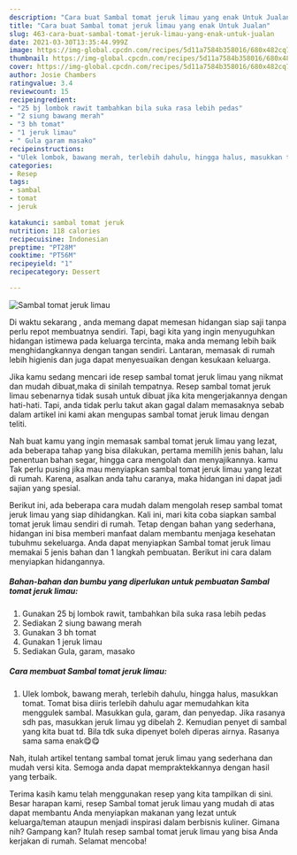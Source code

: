 ```yaml
---
description: "Cara buat Sambal tomat jeruk limau yang enak Untuk Jualan"
title: "Cara buat Sambal tomat jeruk limau yang enak Untuk Jualan"
slug: 463-cara-buat-sambal-tomat-jeruk-limau-yang-enak-untuk-jualan
date: 2021-03-30T13:35:44.999Z
image: https://img-global.cpcdn.com/recipes/5d11a7584b358016/680x482cq70/sambal-tomat-jeruk-limau-foto-resep-utama.jpg
thumbnail: https://img-global.cpcdn.com/recipes/5d11a7584b358016/680x482cq70/sambal-tomat-jeruk-limau-foto-resep-utama.jpg
cover: https://img-global.cpcdn.com/recipes/5d11a7584b358016/680x482cq70/sambal-tomat-jeruk-limau-foto-resep-utama.jpg
author: Josie Chambers
ratingvalue: 3.4
reviewcount: 15
recipeingredient:
- "25 bj lombok rawit tambahkan bila suka rasa lebih pedas"
- "2 siung bawang merah"
- "3 bh tomat"
- "1 jeruk limau"
- " Gula garam masako"
recipeinstructions:
- "Ulek lombok, bawang merah, terlebih dahulu, hingga halus, masukkan tomat. Tomat bisa diiris terlebih dahulu agar memudahkan kita menggulek sambal. Masukkan gula, garam, dan penyedap. Jika rasanya sdh pas, masukkan jeruk limau yg dibelah 2. Kemudian penyet di sambal yang kita buat td. Bila tdk suka dipenyet boleh diperas airnya. Rasanya sama sama enak😋😋"
categories:
- Resep
tags:
- sambal
- tomat
- jeruk

katakunci: sambal tomat jeruk 
nutrition: 118 calories
recipecuisine: Indonesian
preptime: "PT28M"
cooktime: "PT56M"
recipeyield: "1"
recipecategory: Dessert

---
```



![Sambal tomat jeruk limau](https://img-global.cpcdn.com/recipes/5d11a7584b358016/680x482cq70/sambal-tomat-jeruk-limau-foto-resep-utama.jpg)

Di waktu  sekarang , anda memang dapat memesan hidangan siap saji tanpa perlu repot membuatnya sendiri. Tapi, bagi kita yang ingin menyuguhkan hidangan istimewa pada keluarga tercinta, maka anda memang lebih baik menghidangkannya dengan tangan sendiri. Lantaran, memasak di rumah lebih higienis dan juga dapat menyesuaikan dengan kesukaan keluarga.

Jika kamu sedang mencari ide resep sambal tomat jeruk limau yang nikmat dan mudah dibuat,maka di sinilah tempatnya. Resep sambal tomat jeruk limau  sebenarnya tidak susah untuk dibuat jika kita mengerjakannya dengan hati-hati. Tapi, anda tidak perlu takut akan gagal dalam memasaknya 
sebab dalam artikel ini kami akan mengupas sambal tomat jeruk limau dengan teliti.  



Nah buat kamu yang ingin memasak sambal tomat jeruk limau yang lezat, ada beberapa tahap yang bisa dilakukan, pertama memilih jenis bahan, lalu penentuan bahan segar, hingga cara mengolah dan menyajikannya. kamu Tak perlu pusing jika mau menyiapkan sambal tomat jeruk limau yang lezat di rumah. Karena, asalkan anda  tahu caranya, maka hidangan ini dapat jadi sajian yang spesial.

Berikut ini, ada beberapa cara mudah dalam mengolah resep sambal tomat jeruk limau yang siap dihidangkan. Kali ini, mari kita coba siapkan sambal tomat jeruk limau sendiri di rumah. Tetap dengan bahan yang sederhana, hidangan ini bisa memberi manfaat dalam membantu menjaga kesehatan tubuhmu sekeluarga. Anda dapat menyiapkan Sambal tomat jeruk limau memakai 5 jenis bahan dan 1 langkah pembuatan. Berikut ini cara dalam menyiapkan hidangannya.

<!--inarticleads1-->

##### Bahan-bahan dan bumbu yang diperlukan untuk pembuatan Sambal tomat jeruk limau:

1. Gunakan 25 bj lombok rawit, tambahkan bila suka rasa lebih pedas
1. Sediakan 2 siung bawang merah
1. Gunakan 3 bh tomat
1. Gunakan 1 jeruk limau
1. Sediakan  Gula, garam, masako




<!--inarticleads2-->

##### Cara membuat Sambal tomat jeruk limau:

1. Ulek lombok, bawang merah, terlebih dahulu, hingga halus, masukkan tomat. Tomat bisa diiris terlebih dahulu agar memudahkan kita menggulek sambal. Masukkan gula, garam, dan penyedap. Jika rasanya sdh pas, masukkan jeruk limau yg dibelah 2. Kemudian penyet di sambal yang kita buat td. Bila tdk suka dipenyet boleh diperas airnya. Rasanya sama sama enak😋😋




Nah, itulah artikel tentang  sambal tomat jeruk limau  yang sederhana dan mudah versi kita. Semoga anda dapat mempraktekkannya dengan hasil yang terbaik. 

Terima kasih kamu telah menggunakan resep yang kita tampilkan di sini. Besar harapan kami, resep  Sambal tomat jeruk limau yang mudah di atas dapat membantu Anda menyiapkan makanan yang lezat untuk keluarga/teman ataupun menjadi inspirasi dalam berbisnis kuliner. Gimana nih? Gampang kan? Itulah resep sambal tomat jeruk limau yang bisa Anda kerjakan di rumah. Selamat mencoba!

